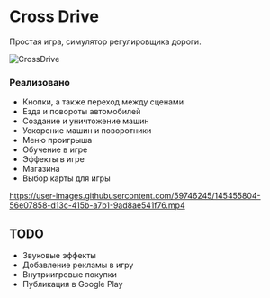 # Cross Drive
Простая игра, симулятор регулировщика дороги.

![CrossDrive](https://user-images.githubusercontent.com/59746245/145455786-90d887a2-dbbb-4e6e-854b-2764d933cc62.png)

### Реализовано 
* Кнопки, а также переход между сценами
* Езда и повороты автомобилей
* Создание и уничтожение машин
* Ускорение машин и поворотники
* Меню проигрыша
* Обучение в игре
* Эффекты в игре
* Магазина
* Выбор карты для игры

https://user-images.githubusercontent.com/59746245/145455804-56e07858-d13c-415b-a7b1-9ad8ae541f76.mp4


## TODO
* Звуковые эффекты
* Добавление рекламы в игру
* Внутриигровые покупки
* Публикация в Google Play
